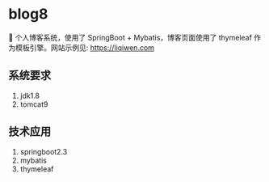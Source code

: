 # blog8
📝 个人博客系统，使用了 SpringBoot + Mybatis，博客页面使用了 thymeleaf 作为模板引擎。网站示例见: https://liqiwen.com

## 系统要求
1. jdk1.8
2. tomcat9

## 技术应用
1. springboot2.3
2. mybatis
3. thymeleaf
